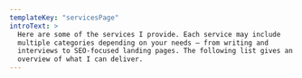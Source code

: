 ```yaml
---
templateKey: "servicesPage"
introText: >
  Here are some of the services I provide. Each service may include
  multiple categories depending on your needs — from writing and
  interviews to SEO-focused landing pages. The following list gives an
  overview of what I can deliver.
---
```

